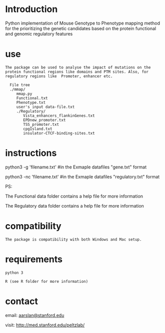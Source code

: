 # Introduction

   Python implementation of Mouse Genotype to Phenotype mapping method for the prioritizing the genetic candidates based on the protein functional and genomic regulatory features

# use

    The package can be used to analyse the impact of mutations on the protein functional regions like domains and PTM sites. Also, for regulatory regions like  Promoter, enhancer etc.
    
      File tree
      ./mmap/
         mmap.py
         Functional.txt
         Phenotype.txt
         user's input data-file.txt
         ./Regulatory/
            Vista_enhancers_flankinGenes.txt
            EPDnew_promoter.txt
            TSS_promoter.txt
            cpgIsland.txt
            insulator-CTCF-binding-sites.txt
            
   # instructions
   python3 -g 'filename.txt' #in the Exmaple datafiles "gene.txt" format
   
   python3 -nc 'filename.txt'  #in the Exmaple datafiles "regulatory.txt" format
   
   PS: 
   
   The Functional data folder contains a help file for more information
      
   The Regulatory data folder contains a help file for more information
         
# compatibility

    The package is compatibility with both Windows and Mac setup. 
    
# requirements

    python 3 
    
    R (see R folder for more information)

# contact

   email: aarslan@stanford.edu 
   
   visit: http://med.stanford.edu/peltzlab/
